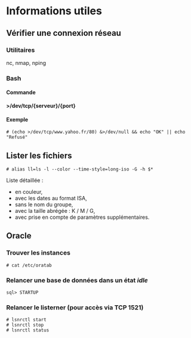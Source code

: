 # Informations utiles


## Vérifier une connexion réseau

### Utilitaires 

nc, nmap, nping

### Bash

#### Commande
**>/dev/tcp/{serveur}/{port}**

#### Exemple 
`# (echo >/dev/tcp/www.yahoo.fr/80) &>/dev/null && echo "OK" || echo "Refusé"`


## Lister les fichiers

`# alias ll=ls -l --color --time-style=long-iso -G -h $*`

Liste détaillée :
- en couleur, 
- avec les dates au format ISA, 
- sans le nom du groupe,
- avec la taille abrégée : K / M / G,
- avec prise en compte de paramètres supplémentaires.


## Oracle

### Trouver les instances

`# cat /etc/oratab`

### Relancer une base de données dans un état _idle_

`sql> STARTUP`

### Relancer le listerner (pour accès via TCP 1521)

```
# lsnrctl start
# lsnrctl stop
# lsnrctl status
```
